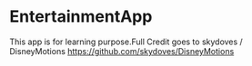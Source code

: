 # EntertainmentApp
This app is for learning purpose.Full Credit goes to
 skydoves /
DisneyMotions 
https://github.com/skydoves/DisneyMotions
